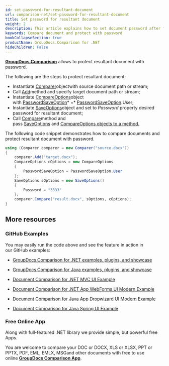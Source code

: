 ```yaml
---
id: set-password-for-resultant-document
url: comparison-net/set-password-for-resultant-document
title: Set password for resultant document
weight: 2
description: This article explains how to set document password after files comparison within your .NET applications using GroupDocs.Comparison for .NET.
keywords: Compare document and protect with password
bookCollapseSection: true
productName: GroupDocs.Comparison for .NET
hideChildren: False
---
```

**[GroupDocs.Comparison](https://products.groupdocs.com/comparison/net)** allows to protect resultant document with password.

The following are the steps to protect resultant document:

*   Instantiate [Comparer](https://apireference.groupdocs.com/net/comparison/groupdocs.comparison/comparer)objectwith source document path or stream;
*   Call [Add](https://apireference.groupdocs.com/net/comparison/groupdocs.comparison/comparer/methods/add/index)method and specify target document path or stream;
*   Instantiate [CompareOptions](https://apireference.groupdocs.com/net/comparison/groupdocs.comparison.options/compareoptions)object with [PasswordSaveOption](https://apireference.groupdocs.com/net/comparison/groupdocs.comparison.options/compareoptions/properties/passwordsaveoption)* =* [PasswordSaveOption](https://apireference.groupdocs.com/net/comparison/groupdocs.comparison.options/passwordsaveoption).User;
*   Instantiate [SaveOptions](https://apireference.groupdocs.com/net/comparison/groupdocs.comparison.options/saveoptions)object and set to *Password* property desired password for resultant document;
*   Call [Compare](https://apireference.groupdocs.com/net/comparison/groupdocs.comparison/comparer/methods/compare/index)method and pass [SaveOptions](https://apireference.groupdocs.com/net/comparison/groupdocs.comparison.options/saveoptions) and [Compare](https://apireference.groupdocs.com/net/comparison/groupdocs.comparison.options/compareoptions)[O](https://apireference.groupdocs.com/net/comparison/groupdocs.comparison.options/compareoptions)[ptions](https://apireference.groupdocs.com/net/comparison/groupdocs.comparison.options/compareoptions)[ objects to a method.](https://apireference.groupdocs.com/net/comparison/groupdocs.comparison.options/compareoptions)

The following code snippet demonstrates how to compare documents and protect resultant document with password.

```csharp
using (Comparer comparer = new Comparer("source.docx"))
{
	comparer.Add("target.docx");
    CompareOptions cOptions = new CompareOptions
    {
     	PasswordSaveOption = PasswordSaveOption.User
    };
    SaveOptions sOptions = new SaveOptions()
    {
     	Password = "3333"
    };
    comparer.Compare("result.docx", sOptions, cOptions);
}
```

## More resources

### GitHub Examples

You may easily run the code above and see the feature in action in our GitHub examples:

*   [GroupDocs.Comparison for .NET examples, plugins, and showcase](https://github.com/groupdocs-comparison/GroupDocs.Comparison-for-.NET)
    
*   [GroupDocs.Comparison for Java examples, plugins, and showcase](https://github.com/groupdocs-comparison/GroupDocs.Comparison-for-Java)
    
*   [Document Comparison for .NET MVC UI Example](https://github.com/groupdocs-comparison/GroupDocs.Comparison-for-.NET-MVC) 
    
*   [Document Comparison for .NET App WebForms UI Modern Example](https://github.com/groupdocs-comparison/GroupDocs.Comparison-for-.NET-WebForms)
    
*   [Document Comparison for Java App Dropwizard UI Modern Example](https://github.com/groupdocs-comparison/GroupDocs.Comparison-for-Java-Dropwizard)
    
*   [Document Comparison for Java Spring UI Example](https://github.com/groupdocs-comparison/GroupDocs.Comparison-for-Java-Spring)
    

### Free Online App

Along with full-featured .NET library we provide simple, but powerful free Apps.

You are welcome to compare your DOC or DOCX, XLS or XLSX, PPT or PPTX, PDF, EML, EMLX, MSGand other documents with free to use online **[GroupDocs Comparison App](https://products.groupdocs.app/comparison)**.
